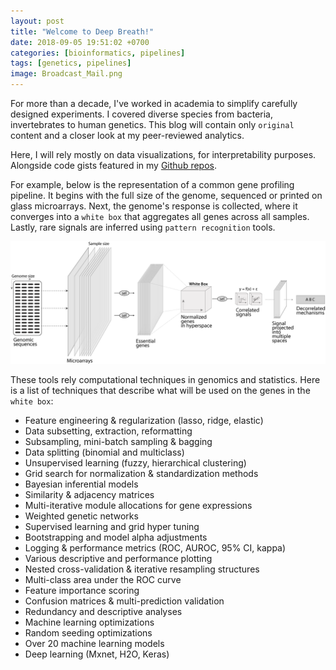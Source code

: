 ```yaml
---
layout: post
title: "Welcome to Deep Breath!"
date: 2018-09-05 19:51:02 +0700
categories: [bioinformatics, pipelines]
tags: [genetics, pipelines]
image: Broadcast_Mail.png
---
```


For more than a decade, I've worked in academia to simplify carefully designed experiments.
I covered diverse species from bacteria, invertebrates to human genetics.
This blog will contain only `original` content and a closer look at my peer-reviewed analytics.

Here, I will rely mostly on data visualizations, for interpretability purposes.
Alongside code gists featured in my [Github repos][github-repos].

For example, below is the representation of a common gene profiling pipeline.
It begins with the full size of the genome, sequenced or printed on glass microarrays.
Next, the genome's response is collected, where it converges into a `white box` that aggregates all genes across all samples.
Lastly, rare signals are inferred using `pattern recognition` tools.


![Dimension reduction summary](/assets/2018/scaling.png)


These tools rely computational techniques in genomics and statistics.
Here is a list of techniques that describe what will be used on the genes in the `white box`:
   - Feature engineering & regularization (lasso, ridge, elastic)
   - Data subsetting, extraction, reformatting
   - Subsampling, mini-batch sampling & bagging
   - Data splitting (binomial and multiclass)
   - Unsupervised learning (fuzzy, hierarchical clustering)
   - Grid search for normalization & standardization methods
   - Bayesian inferential models
   - Similarity & adjacency matrices
   - Multi-iterative module allocations for gene expressions
   - Weighted genetic networks
   - Supervised learning and grid hyper tuning
   - Bootstrapping and model alpha adjustments
   - Logging & performance metrics (ROC, AUROC, 95% CI, kappa)
   - Various descriptive and performance plotting
   - Nested cross-validation & iterative resampling structures
   - Multi-class area under the ROC curve
   - Feature importance scoring
   - Confusion matrices & multi-prediction validation
   - Redundancy and descriptive analyses
   - Machine learning optimizations
   - Random seeding optimizations
   - Over 20 machine learning models
   - Deep learning (Mxnet, H2O, Keras)


[github-repos]:https://github.com/neocruiser
